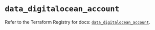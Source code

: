 # `data_digitalocean_account`

Refer to the Terraform Registry for docs: [`data_digitalocean_account`](https://registry.terraform.io/providers/digitalocean/digitalocean/2.39.1/docs/data-sources/account).
